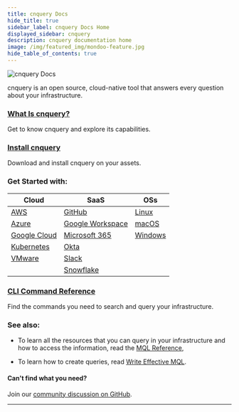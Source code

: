 ```yaml
---
title: cnquery Docs
hide_title: true
sidebar_label: cnquery Docs Home
displayed_sidebar: cnquery
description: cnquery documentation home
image: /img/featured_img/mondoo-feature.jpg
hide_table_of_contents: true
---
```


![cnquery Docs](/img/cnquery/cnquery-logo.png)

cnquery is an open source, cloud-native tool that answers every question about your infrastructure.

### [What Is cnquery?](/cnquery/cnquery-about/)

Get to know cnquery and explore its capabilities.

### [Install cnquery](/cnquery/)

Download and install cnquery on your assets.

### Get Started with:

| **Cloud**    | **SaaS**         | **OSs** |
|--------------|------------------|---------|
| [AWS](/cnquery/cloud/aws/)          | [GitHub](/cnquery/saas/github/)           | [Linux](/cnquery/cnquery-oper/cnquery-linux-intro)   |
| [Azure](/cnquery/cloud/azure/)        | [Google Workspace](/cnquery/saas/google-workspace/)| [macOS](/cnquery/cnquery-oper/cnquery-macos-intro)   |
| [Google Cloud](/cnquery/cloud/gcp/) | [Microsoft 365](/cnquery/saas/ms365/)    | [Windows](/cnquery/cnquery-oper/cnquery-windows-intro) |
| [Kubernetes](/cnquery/cloud/k8s/)   | [Okta](/cnquery/saas/okta/)             |         |
| [VMware](/cnquery/cloud/k8s/)       | [Slack](/cnquery/saas/slack/)            |         |
|              | [Snowflake](/cnquery/saas/snowflake/)        |         |


### [CLI Command Reference](/cnquery/cli/cnquery/)

Find the commands you need to search and query your infrastructure.

### See also:

- To learn all the resources that you can query in your infrastructure and how to access the information, read the [MQL Reference](/mql/resources/),

- To learn how to create queries, read [Write Effective MQL](/mql/mql.write).

#### Can't find what you need?

Join our [community discussion on GitHub](https://github.com/orgs/mondoohq/discussions).

---
